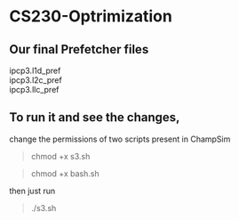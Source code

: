 # CS230-Optrimization
## Our final Prefetcher files  <br />

ipcp3.l1d_pref   <br />
ipcp3.l2c_pref    <br />
ipcp3.llc_pref    <br />

## To run it and see the changes, 
change the permissions of two scripts present in ChampSim

> chmod +x s3.sh

> chmod +x bash.sh

then just run
> ./s3.sh
